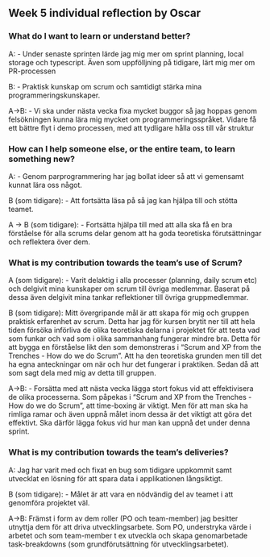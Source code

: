 ## Week 5 individual reflection by Oscar

### What do I want to learn or understand better?
A: - Under senaste sprinten lärde jag mig mer om sprint planning, local storage och typescript. Även som uppfölljning på tidigare, lärt mig mer om PR-processen

B: - Praktisk kunskap om scrum och samtidigt stärka mina programmeringskunskaper.

A->B: - Vi ska under nästa vecka fixa mycket buggor så jag hoppas genom felsökningen kunna lära mig mycket om programmeringsspråket. Vidare få ett bättre flyt i demo processen, med att tydligare hålla oss till vår struktur 

### How can I help someone else, or the entire team, to learn something new?
A: - Genom parprogrammering har jag bollat ideer så att vi gemensamt kunnat lära oss något. 

B (som tidigare): - Att fortsätta läsa på så jag kan hjälpa till och stötta teamet.

A -> B (som tidigare): - Fortsätta hjälpa till med att alla ska få en bra förståelse för alla scrums delar genom att ha goda teoretiska förutsättningar och reflektera över dem.

### What is my contribution towards the team’s use of Scrum?
A (som tidigare): - Varit delaktig i alla processer (planning, daily scrum etc) och delgivit mina kunskaper om scrum till övriga medlemmar. Baserat på dessa även delgivit mina tankar reflektioner till övriga gruppmedlemmar.

B (som tidigare): Mitt övergripande mål är att skapa för mig och gruppen praktisk erfarenhet av scrum. Detta har jag för kursen brytit ner till att hela tiden försöka införliva de olika teoretiska delarna i projektet för att testa vad som funkar och vad som i olika sammanhang fungerar mindre bra. Detta för att bygga en förståelse likt den som demonstreras i “Scrum and XP from the Trenches - How do we do Scrum”. Att ha den teoretiska grunden men till det ha egna anteckningar om när och hur det fungerar i praktiken. Sedan då att som sagt dela med mig av detta till gruppen.

A->B: - Forsätta med att nästa vecka lägga stort fokus vid att effektivisera de olika processerna. Som påpekas i “Scrum and XP from the Trenches - How do we do Scrum”, att time-boxing är viktigt. Men för att man ska ha rimliga ramar och även uppnå målet inom dessa är det viktigt att göra det effektivt. Ska därför lägga fokus vid hur man kan uppnå det under denna sprint.

### What is my contribution towards the team’s deliveries?
A: Jag har varit med och fixat en bug som tidigare uppkommit samt utvecklat en lösning för att spara data i applikationen långsiktigt. 

B (som tidigare): - Målet är att vara en nödvändig del av teamet i att genomföra projektet väl.

A->B: Främst i form av dem roller (PO och team-member) jag besitter utnyttja dem för att driva utvecklingsarbete. Som PO, understryka värde i arbetet och som team-member t ex utveckla och skapa genomarbetade task-breakdowns (som grundförutsättning för utvecklingsarbetet).

